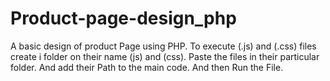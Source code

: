 # Product-page-design_php
A basic design of product Page using PHP.
To execute (.js) and (.css) files create i folder on their name (js) and (css).
Paste the files in their particular folder. And add their Path to the main code.
And then Run the File.
